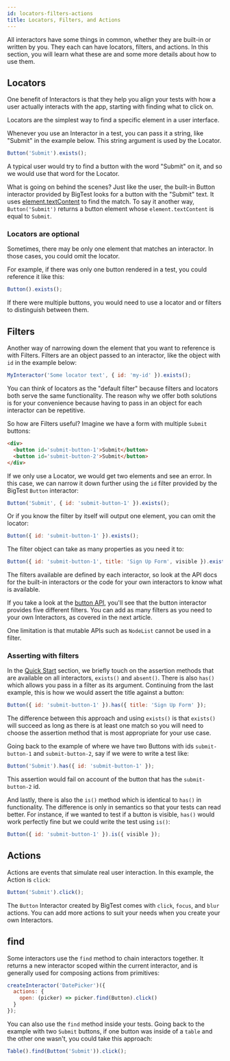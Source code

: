 ```yaml
---
id: locators-filters-actions
title: Locators, Filters, and Actions
---
```


All interactors have some things in common, whether they are built-in or written by you. They each can have locators, filters, and actions. In this section, you will learn what these are and some more details about how to use them.

## Locators

One benefit of Interactors is that they help you align your tests with how a user actually interacts with the app, starting with finding what to click on.

Locators are the simplest way to find a specific element in a user interface.

Whenever you use an Interactor in a test, you can pass it a string, like "Submit" in the example below. This string argument is used by the Locator.

```js
Button('Submit').exists();
```

A typical user would try to find a button with the word "Submit" on it, and so we would use that word for the Locator.

What is going on behind the scenes? Just like the user, the built-in Button interactor provided by BigTest looks for a button with the "Submit" text. It uses [element.textContent](/) to find the match. To say it another way, `Button('Submit')` returns a button element whose `element.textContent` is equal to `Submit`.

### Locators are optional

Sometimes, there may be only one element that matches an interactor. In those cases, you could omit the locator.

For example, if there was only one button rendered in a test, you could reference it like this:

```js
Button().exists();
```

If there were multiple buttons, you would need to use a locator and or filters to distinguish between them.

## Filters

Another way of narrowing down the element that you want to reference is with Filters. Filters are an object passed to an interactor, like the object with `id` in the example below:

```js
MyInteractor('Some locator text', { id: 'my-id' }).exists();
```

You can think of locators as the "default filter" because filters and locators both serve the same functionality. The reason why we offer both solutions is for your convenience because having to pass in an object for each interactor can be repetitive.

So how are Filters useful? Imagine we have a form with multiple `Submit` buttons:

```html
<div>
  <button id='submit-button-1'>Submit</button>
  <button id='submit-button-2'>Submit</button>
</div>
```

If we only use a Locator, we would get two elements and see an error. In this case, we can narrow it down further using the `id` filter provided by the BigTest `Button` interactor:

```js
Button('Submit', { id: 'submit-button-1' }).exists();
```

Or if you know the filter by itself will output one element, you can omit the locator:

```js
Button({ id: 'submit-button-1' }).exists();
```

The filter object can take as many properties as you need it to:

```js
Button({ id: 'submit-button-1', title: 'Sign Up Form', visible }).exists();
```

The filters available are defined by each interactor, so look at the API docs for the built-in interactors or the code for your own interactors to know what is available.

If you take a look at the [button API](/), you'll see that the button interactor provides five different filters. You can add as many filters as you need to your own Interactors, as covered in the next article.

One limitation is that mutable APIs such as `NodeList` cannot be used in a filter.

### Asserting with filters
In the [Quick Start](/interactors/quick-start#making-test-assertions) section, we briefly touch on the assertion methods that are available on all interactors, `exists()` and `absent()`. There is also `has()` which allows you pass in a filter as its argument. Continuing from the last example, this is how we would assert the title against a button:

```js
Button({ id: 'submit-button-1' }).has({ title: 'Sign Up Form' });
```

The difference between this approach and using `exists()` is that `exists()` will succeed as long as there is at least one match so you will need to choose the assertion method that is most appropriate for your use case.

Going back to the example of where we have two Buttons with ids `submit-button-1` and `submit-button-2`, say if we were to write a test like:

```js
Button('Submit').has({ id: 'submit-button-1' });
```

This assertion would fail on account of the button that has the `submit-button-2` id.

And lastly, there is also the `is()` method which is identical to `has()` in functionality. The difference is only in semantics so that your tests can read better. For instance, if we wanted to test if a button is visible, `has()` would work perfectly fine but we could write the test using `is()`:

```js
Button({ id: 'submit-button-1' }).is({ visible });
```

## Actions

Actions are events that simulate real user interaction. In this example, the Action is `click`:

```js
Button('Submit').click();
```

The `Button` Interactor created by BigTest comes with `click`, `focus`, and `blur` actions. You can add more actions to suit your needs when you create your own Interactors.

## find

Some interactors use the `find` method to chain interactors together. It returns a new interactor scoped within the current interactor, and is generally used for composing actions from primitives:

```js
createInteractor('DatePicker')({
  actions: {
    open: (picker) => picker.find(Button).click()
  }
});
```

You can also use the `find` method inside your tests. Going back to the example with two `Submit` buttons, if one button was inside of a `table` and the other one wasn't, you could take this approach:

```js
Table().find(Button('Submit')).click();
```
<!-- this is a horrible example -->
